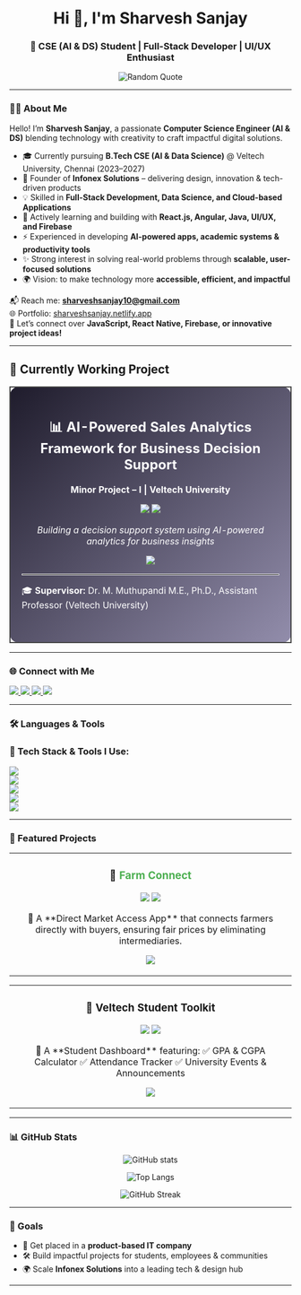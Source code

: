 <h1 align="center">Hi 👋, I'm Sharvesh Sanjay</h1>
<h3 align="center">🚀 CSE (AI & DS) Student | Full-Stack Developer | UI/UX Enthusiast</h3>

<p align="center">
  <img src="https://quotes-github-readme.vercel.app/api?type=horizontal&theme=dark" alt="Random Quote" />
</p>

---

### 👨‍💻 About Me  

Hello! I’m **Sharvesh Sanjay**, a passionate **Computer Science Engineer (AI & DS)** blending technology with creativity to craft impactful digital solutions.  

- 🎓 Currently pursuing **B.Tech CSE (AI & Data Science)** @ Veltech University, Chennai (2023–2027)  
- 🚀 Founder of **Infonex Solutions** – delivering design, innovation & tech-driven products  
- 💡 Skilled in **Full-Stack Development, Data Science, and Cloud-based Applications**  
- 🌱 Actively learning and building with **React.js, Angular, Java, UI/UX, and Firebase**  
- ⚡ Experienced in developing **AI-powered apps, academic systems & productivity tools**  
- ✨ Strong interest in solving real-world problems through **scalable, user-focused solutions**  
- 🌍 Vision: to make technology more **accessible, efficient, and impactful**  

📬 Reach me: **sharveshsanjay10@gmail.com**  
🌐 Portfolio: [sharveshsanjay.netlify.app](https://sharveshsanjay.netlify.app)  
💬 Let’s connect over **JavaScript, React Native, Firebase, or innovative project ideas!**  

---

## 🚀 Currently Working Project  

<div align="center">

<table>
<tr>
<td align="center" width="650px" style="border: 2px solid #444; border-radius: 15px; padding: 20px; background: linear-gradient(135deg, #1f1c2c, #928dab); color: white;">

<h2>📊 AI-Powered Sales Analytics Framework for Business Decision Support</h2>  

<p><b>Minor Project – I | Veltech University</b></p>  

<p>
  <img src="https://img.shields.io/badge/Domain-Data%20Science%20&%20AI-007bff?style=for-the-badge"/>  
  <img src="https://img.shields.io/badge/Category-Application-blueviolet?style=for-the-badge"/>  
</p>  

<p><i>Building a decision support system using AI-powered analytics for business insights</i></p>  

<p>
  <img src="https://img.shields.io/badge/Status-Ongoing-28a745?style=for-the-badge&logo=progress" />
</p>

<hr style="border: 1px solid #eee;"/>  

<p align="left">
  🎓 <b>Supervisor:</b> Dr. M. Muthupandi M.E., Ph.D., Assistant Professor (Veltech University)
</p>  <br>

</td>
</tr>
</table>

</div>

---

### 🌐 Connect with Me  

<p align="left">
  <a href="https://linkedin.com/in/sharvesh-sanjay-m-862a74317" target="_blank">
    <img src="https://img.shields.io/badge/LinkedIn-0077B5?style=for-the-badge&logo=linkedin&logoColor=white"/>
  </a>
  <a href="https://instagram.com/sharveshsanjay_" target="_blank">
    <img src="https://img.shields.io/badge/Instagram-E4405F?style=for-the-badge&logo=instagram&logoColor=white"/>
  </a>
  <a href="mailto:sharveshsanjaym@gmail.com" target="_blank">
    <img src="https://img.shields.io/badge/Email-D14836?style=for-the-badge&logo=gmail&logoColor=white"/>
  </a>
  <a href="https://github.com/sharveshsanjay" target="_blank">
    <img src="https://img.shields.io/badge/GitHub-333333?style=for-the-badge&logo=github&logoColor=white"/>
  </a>
</p>



---

### 🛠️ Languages & Tools
<h3 align="left">🚀 Tech Stack & Tools I Use:</h3>
<p align="left">
  <!-- Programming Languages -->
  <img src="https://skillicons.dev/icons?i=java,py,js,ts,c,cpp,html,css" />
  <br/>

  <!-- Frameworks & Libraries -->
  <img src="https://skillicons.dev/icons?i=react,angular,vue,nextjs,nodejs,express,flutter,bootstrap,tailwind,chartjs" />
  <br/>

  <!-- Databases & Backend -->
  <img src="https://skillicons.dev/icons?i=mysql,sqlite,firebase,supabase,mongodb,postgres" />
  <br/>

  <!-- Tools & Platforms -->
  <img src="https://skillicons.dev/icons?i=git,github,figma,photoshop,vscode,postman,androidstudio" />
  <br/>

  <!-- Data Science / AI -->
  <img src="https://skillicons.dev/icons?i=tensorflow,pytorch,pandas,numpy" />
</p>


---

### 📌 Featured Projects  

<table>
  <tr>
    <td width="50%">
      <h3 align="center">🌾 <span style="color:#4CAF50;">Farm Connect</span></h3>
      <p align="center">
        <img src="https://img.shields.io/badge/React%20Native-20232A?style=for-the-badge&logo=react&logoColor=61DAFB" />
        <img src="https://img.shields.io/badge/Firebase-ffca28?style=for-the-badge&logo=firebase&logoColor=black" />
      </p>
      <p align="center">
        🚜 A **Direct Market Access App** that connects farmers directly with buyers, ensuring fair prices by eliminating intermediaries.  
      </p>
      <p align="center">
        <a href="https://github.com/sharveshsanjay/FarmConnect" target="_blank">
          <img src="https://img.shields.io/badge/🔗%20View%20Project-28a745?style=for-the-badge"/>
        </a>
      </p>
    </td>
  </tr>
</table>
<table>
  <tr>
    <td width="50%">
      <h3 align="center">🎒 Veltech Student Toolkit</h3>
      <p align="center">
        <img src="https://img.shields.io/badge/Built%20With-JavaScript-ffca28?style=for-the-badge&logo=javascript&logoColor=black" />
        <img src="https://img.shields.io/badge/Frontend-HTML%20%7C%20CSS-007bff?style=for-the-badge" />
      </p>
      <p align="center">
        🎯 A **Student Dashboard** featuring:  
        ✅ GPA & CGPA Calculator  
        ✅ Attendance Tracker  
        ✅ University Events & Announcements  
      </p>
      <p align="center">
        <a href="https://github.com/sharveshsanjay/Veltech-Student-Toolkit" target="_blank">
          <img src="https://img.shields.io/badge/🔗%20View%20Project-28a745?style=for-the-badge"/>
        </a>
      </p>
    </td>
  </tr>
</table>

---

### 📊 GitHub Stats
<p align="center">
  <img src="https://github-readme-stats.vercel.app/api?username=sharveshsanjay&show_icons=true&theme=radical" alt="GitHub stats" />
</p>

<p align="center">
  <img src="https://github-readme-stats.vercel.app/api/top-langs/?username=sharveshsanjay&layout=compact&theme=radical" alt="Top Langs" />
</p>

<p align="center">
  <img src="https://github-readme-streak-stats.herokuapp.com/?user=sharveshsanjay&theme=radical" alt="GitHub Streak" />
</p>

---

### 🎯 Goals
- 🚀 Get placed in a **product-based IT company**  
- 🛠️ Build impactful projects for students, employees & communities  
- 🌍 Scale **Infonex Solutions** into a leading tech & design hub  

---
